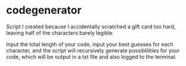 # codegenerator

Script I created because I accidentally scratched a gift card too hard, leaving half of the characters barely legible.

Input the total length of your code, input your best guesses for each character, and the script will recursively generate possiblilities for your code, which will be output in a txt file and also logged to the terminal.
